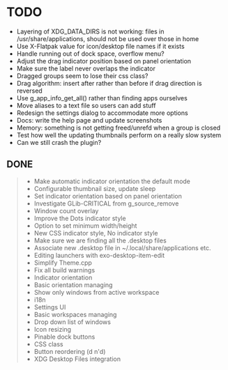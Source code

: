 # TODO

+ Layering of XDG_DATA_DIRS is not working: files in /usr/share/applications, should not be used over those in home
+ Use X-Flatpak value for icon/desktop file names if it exists
+ Handle running out of dock space, overflow menu?
+ Adjust the drag indicator position based on panel orientation
+ Make sure the label never overlaps the indicator
+ Dragged groups seem to lose their css class?
+ Drag algorithm: insert after rather than before if drag direction is reversed
+ Use g_app_info_get_all() rather than finding apps ourselves
+ Move aliases to a text file so users can add stuff
+ Redesign the settings dialog to accommodate more options
+ Docs: write the help page and update screenshots
+ Memory: something is not getting freed/unrefd when a group is closed
+ Test how well the updating thumbnails perform on a really slow system
+ Can we still crash the plugin?

## DONE

> + Make automatic indicator orientation the default mode
> + Configurable thumbnail size, update sleep
> + Set indicator orientation based on panel orientation
> + Investigate GLib-CRITICAL from g_source_remove
> + Window count overlay
> + Improve the Dots indicator style
> + Option to set minimum width/height
> + New CSS indicator style, No indicator style
> + Make sure we are finding all the .desktop files
> + Associate new .desktop file in ~/.local/share/applications etc.
> + Editing launchers with exo-desktop-item-edit
> + Simplify Theme.cpp
> + Fix all build warnings
> + Indicator orientation
> + Basic orientation managing
> + Show only windows from active workspace
> + i18n
> + Settings UI
> + Basic workspaces managing
> + Drop down list of windows
> + Icon resizing
> + Pinable dock buttons
> + CSS class
> + Button reordering (d n'd)
> + XDG Desktop Files integration
